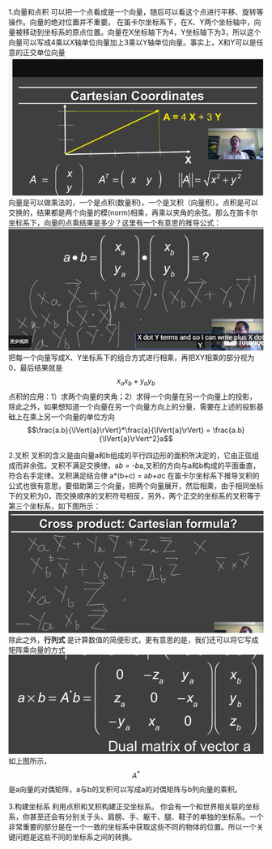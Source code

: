 1.向量和点积
 可以把一个点看成是一个向量，随后可以看这个点进行平移、旋转等操作。向量的绝对位置并不重要。
 在笛卡尔坐标系下，在X、Y两个坐标轴中，向量被移动到坐标系的原点位置。向量在X坐标轴下为4，Y坐标轴下为3，所以这个向量可以写成4乘以X轴单位向量加上3乘以Y轴单位向量。事实上，X和Y可以是任意的正交单位向量
![](/Computer_Graphics/images/2.png)
向量是可以做乘法的，一个是点积(数量积)，一个是叉积（向量积）。点积是可以交换的，结果都是两个向量的模(norm)相乘，再乘以夹角的余弦。那么在笛卡尔坐标系下，向量的点乘结果是多少？这里有一个有意思的推导公式：
![](/Computer_Graphics/images/3.png)把每一个向量写成X、Y坐标系下的组合方式进行相乘，再把XY相乘的部分视为0，最后结果就是$$x_ax_b+y_ay_b$$
点积的应用：1）求两个向量的夹角；2）求得一个向量在另一个向量上的投影，除此之外，如果想知道一个向量在另一个向量方向上的分量，需要在上述的投影基础上在乘上另一个向量的单位方向$$\frac{a.b}{\lVert{a}\rVert}*\frac{a}{\lVert{a}\rVert} = \frac{a.b}{\lVert{a}\rVert^2}a$$

2.叉积
叉积的含义是由向量a和b组成的平行四边形的面积所决定的，它由正弦组成而非余弦。叉积不满足交换律，a*b = -b*a,叉积的方向与a和b构成的平面垂直，符合右手定律。叉积满足结合律 a*(b+c) = a*b+a*c
在笛卡尔坐标系下推导叉积的公式也很有意思，要借助第三个向量，把两个向量展开，然后相乘，由于相同坐标下的叉积为0，而交换顺序的叉积符号相反，另外，两个正交的坐标系的叉积等于第三个坐标系，如下图所示：
![](/Computer_Graphics/images/4.png)
除此之外，**行列式** 是计算数值的简便形式，更有意思的是，我们还可以将它写成矩阵乘向量的方式
![](/Computer_Graphics/images/5.png)
如上图所示，$$A^*$$是a向量的对偶矩阵，a与b的叉积可以写成a的对偶矩阵与b列向量的乘积。

3.构建坐标系
利用点积和叉积构建正交坐标系。
你会有一个和世界相关联的坐标系，你甚至还会有分别关于头、肩膀、手、躯干、腿、鞋子的单独的坐标系。一个非常重要的部分是在一个一致的坐标系中获取这些不同的物体的位置。所以一个关键问题是这些不同的坐标系之间的转换。